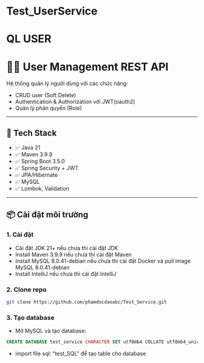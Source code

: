 # Test_UserService
QL USER
=======
# 🧑‍💻 User Management REST API

Hệ thống quản lý người dùng với các chức năng:
- CRUD user (Soft Delete)
- Authentication & Authorization với JWT(oauth2)
- Quản lý phân quyền (Role)

---

## 🚀 Tech Stack

- ✅ Java 21
- ✅ Maven 3.9.9
- ✅ Spring Boot 3.5.0
- ✅ Spring Security + JWT
- ✅ JPA/Hibernate
- ✅ MySQL
- ✅ Lombok, Validation

---

## 📦 Cài đặt môi trường

### 1. Cài đặt
- Cài đặt JDK 21+ nếu chưa thì cài đặt JDK
- Install Maven 3.9.9 nếu chưa thì cài đặt Maven
- Install MySQL 8.0.41-debian nếu chưa thì cài đặt Docker và pull image MySQL 8.0.41-debian
- Install IntelliJ nếu chưa thì cài đặt IntelliJ

### 2. Clone repo

```bash
git clone https://github.com/phamdocdaoabc/Test_Service.git
```

### 3. Tạo database

- Mở MySQL và tạo database:

```sql
CREATE DATABASE test_service CHARACTER SET utf8mb4 COLLATE utf8mb4_unicode_ci;
```
- import file sql: "test_SQL" để tạo table cho database
